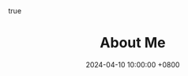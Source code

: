 ---
title: About Me #标题
description: 个人介绍
authors: [柴作雨, 陈北一]
date: 2024-04-10 10:00:00 +0800 #日期
categories: [Blogging, Demo]
tags: [CV]
pin: true
math: true
mermaid: true
image:
  path: https://raw.githubusercontent.com/zychai/ImageBed/main/20240711031334.png
  lqip: 
  alt: Responsive rendering of Chirpy theme on multiple devices.
---